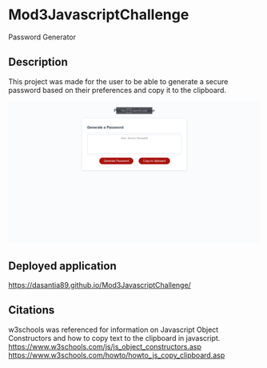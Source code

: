 # Mod3JavascriptChallenge
Password Generator

## Description
This project was made for the user to be able to generate a secure password based on their preferences and copy it to the clipboard.

![Alt text](image.png)

## Deployed application
https://dasantia89.github.io/Mod3JavascriptChallenge/

## Citations
w3schools was referenced for information on Javascript Object Constructors and how to copy text to the clipboard in javascript.
https://www.w3schools.com/js/js_object_constructors.asp
https://www.w3schools.com/howto/howto_js_copy_clipboard.asp